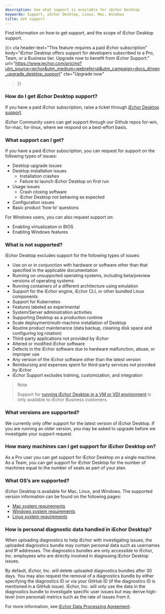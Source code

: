```yaml
---
description: See what support is available for iEchor Desktop
keywords: Support, iEchor Desktop, Linux, Mac, Windows
title: Get support
---
```


Find information on how to get support, and the scope of iEchor Desktop support.

{{< cta
  header-text="This feature requires a paid iEchor subscription"
  body="iEchor Desktop offers support for developers subscribed to a Pro, Team, or a Business tier. Upgrade now to benefit from iEchor Support."
  url="https://www.iechor.com/pricing?utm_source=iechor&utm_medium=webreferral&utm_campaign=docs_driven_upgrade_desktop_support"
  cta="Upgrade now"
>}}

### How do I get iEchor Desktop support?

If you have a paid iEchor subscription, raise a ticket through [iEchor Desktop support](https://hub.iechor.com/support/desktop/).

iEchor Community users can get support through our Github repos for-win, for-mac, for-linux, where we respond on a best-effort basis.

### What support can I get?

If you have a paid iEchor subscription, you can request for support on the following types of issues:

* Desktop upgrade issues
* Desktop installation issues
  * Installation crashes
  * Failure to launch iEchor Desktop on first run
* Usage issues
  * Crash closing software
  * iEchor Desktop not behaving as expected
* Configuration issues
* Basic product ‘how to’ questions

For Windows users, you can also request support on:
* Enabling virtualization in BIOS
* Enabling Windows features

### What is not supported?

iEchor Desktop excludes support for the following types of issues:

* Use on or in conjunction with hardware or software other than that specified in the applicable documentation
* Running on unsupported operating systems, including beta/preview versions of operating systems
* Running containers of a different architecture using emulation
* Support for the iEchor engine, iEchor CLI, or other bundled Linux components
* Support for Kubernetes
* Features labeled as experimental
* System/Server administration activities
* Supporting Desktop as a production runtime
* Scale deployment/multi-machine installation of Desktop
* Routine product maintenance (data backup, cleaning disk space and configuring log rotation)
* Third-party applications not provided by iEchor
* Altered or modified iEchor software
* Defects in the iEchor software due to hardware malfunction, abuse, or improper use
* Any version of the iEchor software other than the latest version
* Reimbursing and expenses spent for third-party services not provided by iEchor
* iEchor Support excludes training, customization, and integration

>Note
>
> Support for [running iEchor Desktop in a VM or VDI environment](vm-vdi.md) is only available to iEchor Business customers.

### What versions are supported?

We currently only offer support for the latest version of iEchor Desktop. If you are running an older version, you may be asked to upgrade before we investigate your support request.

### How many machines can I get support for iEchor Desktop on?

As a Pro user you can get support for iEchor Desktop on a single machine.
As a Team, you can get support for iEchor Desktop for the number of machines equal to the number of seats as part of your plan.

### What OS’s are supported?

iEchor Desktop is available for Mac, Linux, and Windows. The supported version information can be found on the following pages:

* [Mac system requirements](install/mac-install.md#system-requirements)
* [Windows system requirements](install/windows-install.md#system-requirements)
* [Linux system requirements](install/linux-install.md#system-requirements)

### How is personal diagnostic data handled in iEchor Desktop?

When uploading diagnostics to help iEchor with investigating issues, the uploaded diagnostics bundle may contain personal data such as usernames and IP addresses. The diagnostics bundles are only accessible to iEchor, Inc.
employees who are directly involved in diagnosing iEchor Desktop issues.

By default, iEchor, Inc. will delete uploaded diagnostics bundles after 30 days. You may also request the removal of a diagnostics bundle by either specifying the diagnostics ID or via your GitHub ID (if the diagnostics ID is mentioned in a GitHub issue). iEchor, Inc. will only use the data in the diagnostics bundle to investigate specific user issues but may derive high-level (non personal) metrics such as the rate of issues from it.

For more information, see [iEchor Data Processing Agreement](https://www.iechor.com/legal/data-processing-agreement).